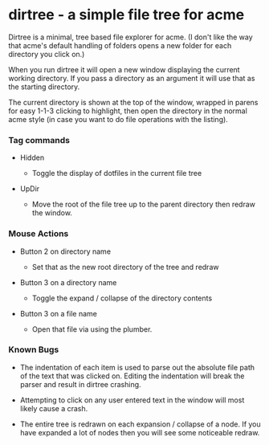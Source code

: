 dirtree - a simple file tree for acme
=====================================

Dirtree is a minimal, tree based file explorer for acme. (I don't like the way
that acme's default handling of folders opens a new folder for each directory
you click on.)

When you run dirtree it will open a new window displaying the current working
directory. If you pass a directory as an argument it will use that as the
starting directory.

The current directory is shown at the top of the window, wrapped in parens for
easy 1-1-3 clicking to highlight, then open the directory in the normal acme
style (in case you want to do file operations with the listing).


### Tag commands
- Hidden
  - Toggle the display of dotfiles in the current file tree

- UpDir
  - Move the root of the file tree up to the parent directory then redraw the
  window.


### Mouse Actions
- Button 2 on directory name
  - Set that as the new root directory of the tree and redraw

- Button 3 on a directory name
  - Toggle the expand / collapse of the directory contents

- Button 3 on a file name
  - Open that file via using the plumber.


### Known Bugs
- The indentation of each item is used to parse out the absolute file path of
  the text that was clicked on. Editing the indentation will break the parser
  and result in dirtree crashing.

- Attempting to click on any user entered text in the window will most likely
  cause a crash.

- The entire tree is redrawn on each expansion / collapse of a node. If you have
  expanded a lot of nodes then you will see some noticeable redraw.
